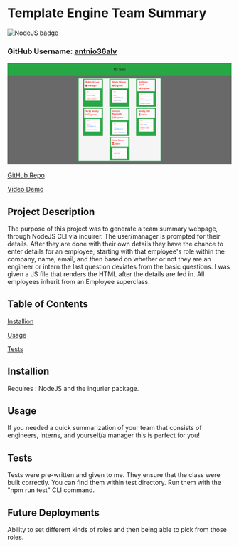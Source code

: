 # Template Engine Team Summary

![NodeJS badge](https://img.shields.io/badge/NodeJS-Powered%20by%20Javascript-green)

### GitHub Username: [antnio36alv](https://github.com/antonio36alv)

![Screenshot](images/screenshot.png)

[GitHub Repo](https://github.com/antonio36alv/template-engine-employee-summary)

[Video Demo](https://drive.google.com/file/d/1TScdMxZJw99_8Zfz4CFWQN6yRTsvSIFl/view)

## Project Description
The purpose of this project was to generate a team summary webpage, through NodeJS CLI via inquirer. The user/manager is prompted for their details. After they are done with their own details
they have the chance to enter details for an employee, starting with that employee's role within the company, name, email, and then based on whether or not they are an engineer or intern the last question
deviates from the basic questions. I was given a JS file that renders the HTML after the details are fed in. All employees inherit from an Employee superclass.

## Table of Contents
[Installion](#installion)

[Usage](#usage)

[Tests](#tests)

## Installion
Requires : NodeJS and the inqurier package.

## Usage
If you needed a quick summarization of your team that consists of engineers, interns, and yourself/a manager this is perfect for you!

## Tests
Tests were pre-written and given to me. They ensure that the class were built correctly. You can find them within test directory. Run them with the "npm run test" CLI command.

## Future Deployments
Ability to set different kinds of roles and then being able to pick from those roles.